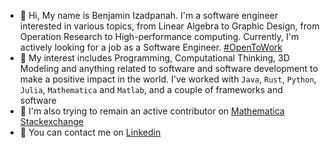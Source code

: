 - 👋 Hi, My name is Benjamin Izadpanah. I'm a software engineer interested in various topics, from Linear Algebra to Graphic Design, from Operation Research to High-performance computing. Currently, I'm actively looking for a job as a Software Engineer. [#OpenToWork](https://www.linkedin.com/in/ben-izd/)
- 👀 My interest includes Programming, Computational Thinking, 3D Modeling and anything related to software and software development to make a positive impact in the world. I've worked with `Java`, `Rust`, `Python`, `Julia`, `Mathematica` and `Matlab`, and a couple of frameworks and software
- 🏃 I'm also trying to remain an active contributor on [Mathematica Stackexchange](https://mathematica.stackexchange.com/users/77079/ben-izd)
- 🤝 You can contact me on [Linkedin](https://www.linkedin.com/in/ben-izd/)

<!---
ben-izd/ben-izd is a ✨ special ✨ repository because its `README.md` (this file) appears on your GitHub profile.
You can click the Preview link to take a look at your changes.
--->
